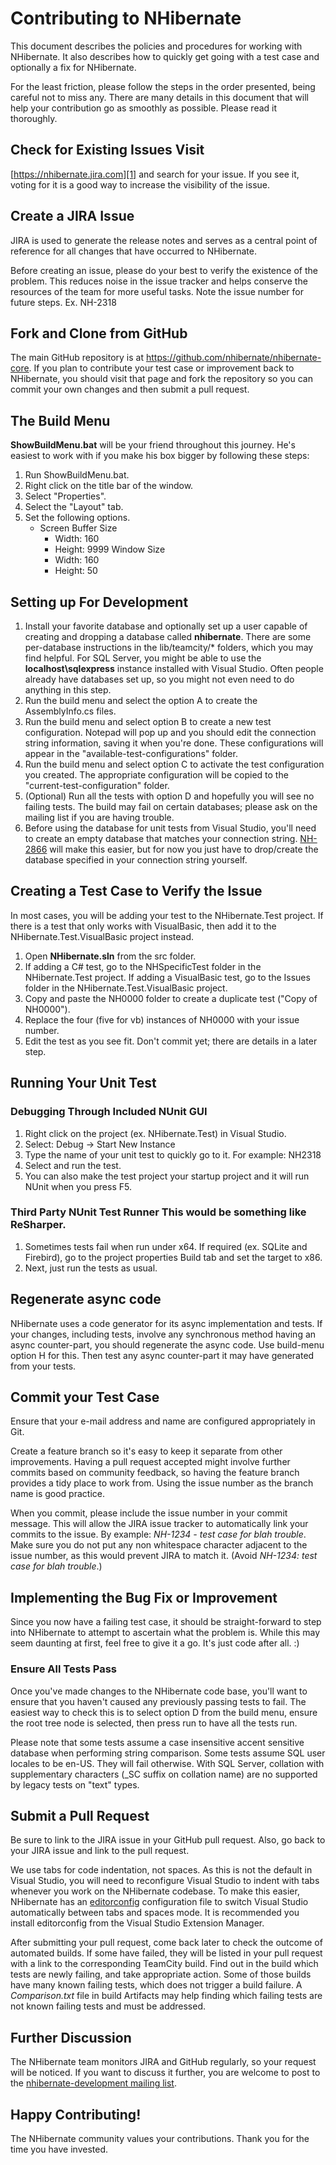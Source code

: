 # Contributing to NHibernate

This document describes the policies and procedures for working with NHibernate. It also describes how to quickly get going with a test case and optionally a fix for NHibernate. 

For the least friction, please follow the steps in the order presented, being careful not to miss any. There are many details in this document that will help your contribution go as smoothly as possible. Please read it thoroughly. 

## Check for Existing Issues Visit 

[https://nhibernate.jira.com][1] and search for your issue. If you see it, voting for it is a good way to increase the visibility of the issue. 
## Create a JIRA Issue

JIRA is used to generate the release notes and serves as a central point of reference for all changes that have occurred to NHibernate. 

Before creating an issue, please do your best to verify the existence of the problem. This reduces noise in the issue tracker and helps conserve the resources of the team for more useful tasks. Note the issue number for future steps. Ex. NH-2318 

## Fork and Clone from GitHub

The main GitHub repository is at <https://github.com/nhibernate/nhibernate-core>. If you plan to contribute your test case or improvement back to NHibernate, you should visit that page and fork the repository so you can commit your own changes and then submit a pull request. 

## The Build Menu

**ShowBuildMenu.bat** will be your friend throughout this journey. He's easiest to work with if you make his box bigger by following these steps: 

1.  Run ShowBuildMenu.bat.
2.  Right click on the title bar of the window.
3.  Select "Properties".
4.  Select the "Layout" tab.
5.  Set the following options. 
    *   Screen Buffer Size 
        *   Width: 160
        *   Height: 9999 Window Size 
        *   Width: 160
        *   Height: 50

## Setting up For Development

1.  Install your favorite database and optionally set up a user capable of creating and dropping a database called **nhibernate**. There are some per-database instructions in the lib/teamcity/* folders, which you may find helpful. For SQL Server, you might be able to use the **localhost\sqlexpress** instance installed with Visual Studio. Often people already have databases set up, so you might not even need to do anything in this step.
2.  Run the build menu and select the option A to create the AssemblyInfo.cs files.
3.  Run the build menu and select option B to create a new test configuration. Notepad will pop up and you should edit the connection string information, saving it when you're done. These configurations will appear in the "available-test-configurations" folder.
4.  Run the build menu and select option C to activate the test configuration you created. The appropriate configuration will be copied to the "current-test-configuration" folder.
5.  (Optional) Run all the tests with option D and hopefully you will see no failing tests. The build may fail on certain databases; please ask on the mailing list if you are having trouble.
6.  Before using the database for unit tests from Visual Studio, you'll need to create an empty database that matches your connection string. [NH-2866][2] will make this easier, but for now you just have to drop/create the database specified in your connection string yourself.

## Creating a Test Case to Verify the Issue

In most cases, you will be adding your test to the NHibernate.Test project. If there is a test that only works with VisualBasic, then add it to the NHibernate.Test.VisualBasic project instead. 

1.  Open **NHibernate.sln** from the src folder.
2.  If adding a C# test, go to the NHSpecificTest folder in the NHibernate.Test project. If adding a VisualBasic test, go to the Issues folder in the NHibernate.Test.VisualBasic project.
3.  Copy and paste the NH0000 folder to create a duplicate test ("Copy of NH0000").
4.  Replace the four (five for vb) instances of NH0000 with your issue number.
5.  Edit the test as you see fit. Don't commit yet; there are details in a later step.

## Running Your Unit Test

### Debugging Through Included NUnit GUI

1.  Right click on the project (ex. NHibernate.Test) in Visual Studio.
2.  Select: Debug -> Start New Instance
3.  Type the name of your unit test to quickly go to it. For example: NH2318
4.  Select and run the test.
5.  You can also make the test project your startup project and it will run NUnit when you press F5.

### Third Party NUnit Test Runner This would be something like ReSharper. 

1.  Sometimes tests fail when run under x64. If required (ex. SQLite and Firebird), go to the project properties Build tab and set the target to x86.
2.  Next, just run the tests as usual.

## Regenerate async code

NHibernate uses a code generator for its async implementation and tests. If your changes, including tests, involve any synchronous method having an async
counter-part, you should regenerate the async code. Use build-menu option H for this. Then test any async counter-part it may have generated from your tests.

## Commit your Test Case

Ensure that your e-mail address and name are configured appropriately in Git. 

Create a feature branch so it's easy to keep it separate from other improvements. Having a pull request accepted might involve further commits based on community feedback, so having the feature branch provides a tidy place to work from. Using the issue number as the branch name is good practice. 

When you commit, please include the issue number in your commit message. This will allow the JIRA issue tracker to automatically link your commits to the issue. By example: *NH-1234 - test case for blah trouble*.  Make sure you do not put any non whitespace character adjacent to the issue number, as this would prevent JIRA to match it. (Avoid *NH-1234: test case for blah trouble*.)

## Implementing the Bug Fix or Improvement

Since you now have a failing test case, it should be straight-forward to step into NHibernate to attempt to ascertain what the problem is. While this may seem daunting at first, feel free to give it a go. It's just code after all. :) 

### Ensure All Tests Pass

Once you've made changes to the NHibernate code base, you'll want to ensure that you haven't caused any previously passing tests to fail. The easiest way to check this is to select option D from the build menu, ensure the root tree node is selected, then press run to have all the tests run. 

Please note that some tests assume a case insensitive accent sensitive database when performing string comparison. Some tests assume SQL user locales to be en-US. They will fail otherwise. With SQL Server, collation with supplementary characters (\_SC suffix on collation name) are no supported by legacy tests on "text" types.

## Submit a Pull Request

Be sure to link to the JIRA issue in your GitHub pull request. Also, go back to your JIRA issue and link to the pull request. 

We use tabs for code indentation, not spaces. As this is not the default in Visual Studio, you will need to reconfigure Visual Studio to indent with tabs whenever you work on the NHibernate codebase. To make this easier, NHibernate has an [editorconfig][3] configuration file to switch Visual Studio automatically between tabs and spaces mode. It is recommended you install editorconfig from the Visual Studio Extension Manager.

After submitting your pull request, come back later to check the outcome of automated builds. If some have failed, they will be listed in your pull request with a link to the corresponding TeamCity build. Find out in the build which tests are newly failing, and take appropriate action. Some of those builds have many known failing tests, which does not trigger a build failure. A *Comparison.txt* file in build Artifacts may help finding which failing tests are not known failing tests and must be addressed.

## Further Discussion

The NHibernate team monitors JIRA and GitHub regularly, so your request will be noticed. If you want to discuss it further, you are welcome to post to the [nhibernate-development mailing list][4]. 

## Happy Contributing!

The NHibernate community values your contributions. Thank you for the time you have invested.

 [1]: https://nhibernate.jira.com/
 [2]: https://nhibernate.jira.com/browse/NH-2866
 [3]: http://www.editorconfig.org/
 [4]: http://groups.google.com/group/nhibernate-development
